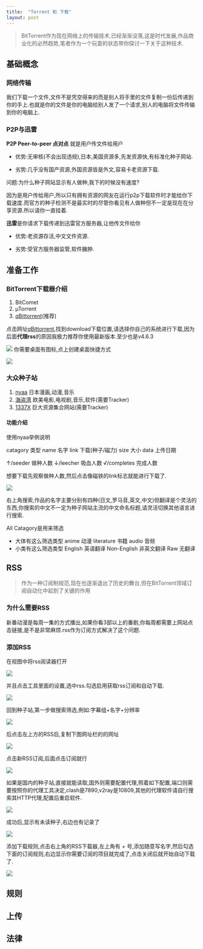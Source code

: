 ```yaml
---
title:  "Torrent 和 下载"
layout: post
---
```


>BitTorrent作为现在网络上的传输技术,已经渐渐没落,这是时代发展,作品商业化的必然趋势,笔者作为一个玩耍的状态带你探讨一下关于这种技术.

## 基础概念
### 网络传输
我们下载一个文件,文件不是凭空得来的而是别人将手里的文件复制一份后传递到你的手上.也就是你的文件是你的电脑给别人发了一个请求,别人的电脑将文件传输到你的电脑上.
### P2P与迅雷
**P2P Peer-to-peer 点对点** 就是用户传文件给用户

- 优势:无审核(不会出现违规),日本,美国资源多,先发资源快,有标准化种子网站.

- 劣势:几乎没有国产资源,外国资源皆是外文,容易卡老资源下载.

问题:为什么种子网站显示有人做种,我下的时候没有速度?

因为是用户传给用户,所以只有拥有资源的网友在运行p2p下载软件时才能给你下载速度.而官方的种子检测不是最实时的尽管你看见有人做种但不一定是现在在分享资源.所以请你一直挂着.

**迅雷**是你请求下载传递到迅雷官方服务器,让他传文件给你

- 优势:老资源存活,中文文件资源.

- 劣势:受官方服务器监管,软件臃肿.

## 准备工作
### BitTorrent下载器介绍
1. BitComet
2. µTorrent
3. [qBittorrent](https://www.qbittorrent.org/)(推荐)

点击网址[qBittorrent](https://www.qbittorrent.org/),找到download下载位置,请选择你自己的系统进行下载,因为后面**代理rss**的原因我极力推荐你使用最新版本.至少也是v4.6.3


![](/assets/images/download_qbittorrent.png)
你需要桌面有图标,点上创建桌面快捷方式


![](/assets/images/select_plugin.png)
### 大众种子站
1. [nyaa](https://nyaa.si/) 日本漫画,动漫,音乐
2. [海盗湾](https://thepiratebay.org/) 欧美电影,电视剧,音乐,软件(需要Tracker)
3. [1337X](https://www.1337x.tw/) 巨大资源集合网站(需要Tracker)


#### 功能介绍


使用nyaa举例说明

catagory 类型 name 名字 link 下载(种子/磁力) size 大小 data 上传日期 

↑/seeder 做种人数 ↓/leecher 吸血人数 √/completes 完成人数

想要下载先观察做种人数,然后点击像磁铁的link标志就能进行下载了.


![](/assets/images/nyaa_home.png)

右上角搜索,作品的名字主要分别有四种(日文,罗马音,英文,中文)但翻译是个灵活的东西,你搜索的中文不一定为种子网站主流的中文命名标题,请灵活切换其他语言进行搜索.

All Catagory是用来筛选 

- 大体有这么筛选类型 anime 动漫 literature 书籍 audio 音频 
- 小类有这么筛选类型 English 英语翻译 Non-English 非英文翻译 Raw 无翻译


## RSS
>作为一种订阅制规范,现在也逐渐退出了历史的舞台,但在BitTorrent领域订阅自动化中起到了关键的作用

### 为什么需要RSS
新番动漫是每周一集的方式播出,如果你看3部以上的番剧,你每周都需要上网站点击链接,是不是非常麻烦.rss作为订阅方式解决了这个问题.

### 添加RSS
在视图中将rss阅读器打开


![](/assets/images/rssadd.png)

并且点击工具里面的设置,选中rss.勾选启用获取rss订阅和自动下载.


![](/assets/images/qbitorrent_rss_setting.png)

回到种子站,第一步做搜索筛选,例如:字幕组+名字+分辨率


![](/assets/images/search_anime_name.png)

后点击左上方的RSS后,复制下图网址栏的的网址


![](/assets/images/rss_show.png)

点击新RSS订阅,后面点击订阅就行


![](/assets/images/add_rss.png)

如果是国内的种子站,直接就能读取,国外则需要配置代理,照着如下配置,端口则需要按照你的代理工具决定,clash是7890,v2ray是10809,其他的代理软件请自行搜索其HTTP代理,配置后重启软件.


![](/assets/images/rss_proxy.png)

成功后,显示有未读种子,右边也有记录了


![](/assets/images/rss_proxy_true.png)

添加下载规则,点击右上角的RSS下载器,左上角有 + 号,添加随意写名字,然后勾选下面的订阅规则,右边显示你需要订阅的项目就完成了,点击关闭后就开始自动下载了.


![](/assets/images/rss_download.png)

## 规则

## 上传

## 法律